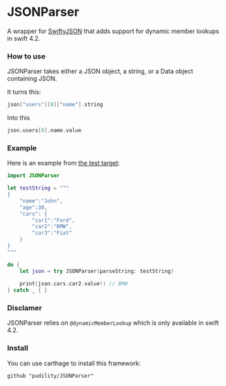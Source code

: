 # JSONParser
A wrapper for [SwiftyJSON](https://github.com/SwiftyJSON/SwiftyJSON) that adds support for dynamic member lookups in swift 4.2. 

### How to use
JSONParser takes either a JSON object, a string, or a Data object containing JSON. 

It turns this:
```swift
json["users"][0]["name"].string
```
Into this
```swift
json.users[0].name.value
```

### Example
Here is an example from [the test target](https://github.com/pudility/JSONParser/blob/master/JSONParser-test/main.swift):
```swift
import JSONParser

let testString = """
{
    "name":"John",
    "age":30,
    "cars": {
        "car1":"Ford",
        "car2":"BMW",
        "car3":"Fiat"
    }
}
"""

do {
    let json = try JSONParser(parseString: testString)
    
    print(json.cars.car2.value!) // BMW
} catch _ { }

```

### Disclamer
JSONParser relies on `@dynamicMemberLookup` which is only available in swift 4.2.

### Install

You can use carthage to install this framework:
```
github "pudility/JSONParser"
```
